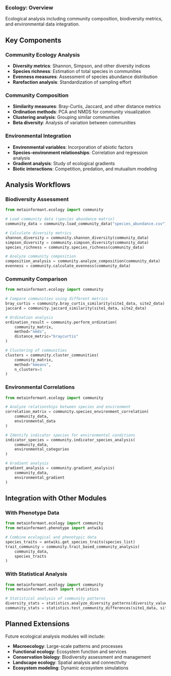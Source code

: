 ### Ecology: Overview

Ecological analysis including community composition, biodiversity metrics, and environmental data integration.

## Key Components

### Community Ecology Analysis
- **Diversity metrics**: Shannon, Simpson, and other diversity indices
- **Species richness**: Estimation of total species in communities
- **Evenness measures**: Assessment of species abundance distribution
- **Rarefaction analysis**: Standardization of sampling effort

### Community Composition
- **Similarity measures**: Bray-Curtis, Jaccard, and other distance metrics
- **Ordination methods**: PCA and NMDS for community visualization
- **Clustering analysis**: Grouping similar communities
- **Beta diversity**: Analysis of variation between communities

### Environmental Integration
- **Environmental variables**: Incorporation of abiotic factors
- **Species-environment relationships**: Correlation and regression analysis
- **Gradient analysis**: Study of ecological gradients
- **Biotic interactions**: Competition, predation, and mutualism modeling

## Analysis Workflows

### Biodiversity Assessment
```python
from metainformant.ecology import community

# Load community data (species abundance matrix)
community_data = community.load_community_data("species_abundance.csv")

# Calculate diversity metrics
shannon_diversity = community.shannon_diversity(community_data)
simpson_diversity = community.simpson_diversity(community_data)
species_richness = community.species_richness(community_data)

# Analyze community composition
composition_analysis = community.analyze_composition(community_data)
evenness = community.calculate_evenness(community_data)
```

### Community Comparison
```python
from metainformant.ecology import community

# Compare communities using different metrics
bray_curtis = community.bray_curtis_similarity(site1_data, site2_data)
jaccard = community.jaccard_similarity(site1_data, site2_data)

# Ordination analysis
ordination_result = community.perform_ordination(
    community_matrix,
    method="nmds",
    distance_metric="braycurtis"
)

# Clustering of communities
clusters = community.cluster_communities(
    community_matrix,
    method="kmeans",
    n_clusters=3
)
```

### Environmental Correlations
```python
from metainformant.ecology import community

# Analyze relationships between species and environment
correlation_matrix = community.species_environment_correlation(
    community_data,
    environmental_data
)

# Identify indicator species for environmental conditions
indicator_species = community.indicator_species_analysis(
    community_data,
    environmental_categories
)

# Gradient analysis
gradient_analysis = community.gradient_analysis(
    community_data,
    environmental_gradient
)
```

## Integration with Other Modules

### With Phenotype Data
```python
from metainformant.ecology import community
from metainformant.phenotype import antwiki

# Combine ecological and phenotypic data
species_traits = antwiki.get_species_traits(species_list)
trait_community = community.trait_based_community_analysis(
    community_data,
    species_traits
)
```

### With Statistical Analysis
```python
from metainformant.ecology import community
from metainformant.math import statistics

# Statistical analysis of community patterns
diversity_stats = statistics.analyze_diversity_patterns(diversity_values)
community_stats = statistics.test_community_differences(site1_data, site2_data)
```

## Planned Extensions

Future ecological analysis modules will include:
- **Macroecology**: Large-scale patterns and processes
- **Functional ecology**: Ecosystem function and services
- **Conservation biology**: Biodiversity assessment and management
- **Landscape ecology**: Spatial analysis and connectivity
- **Ecosystem modeling**: Dynamic ecosystem simulations
